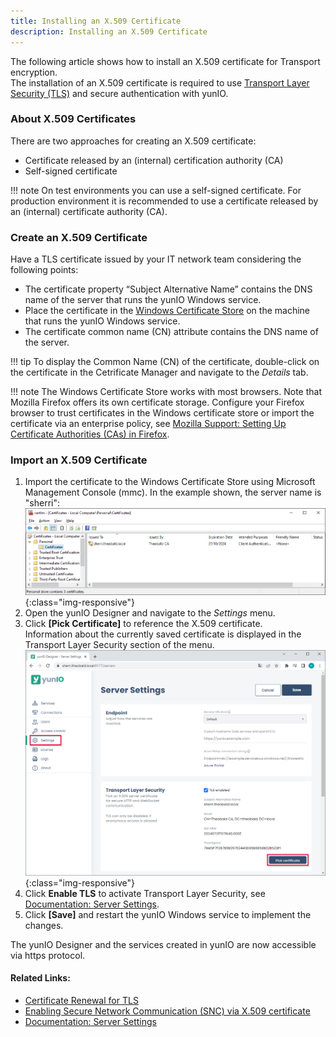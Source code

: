 ```yaml
---
title: Installing an X.509 Certificate
description: Installing an X.509 Certificate
---
```


The following article shows how to install an X.509 certificate for Transport encryption.<br>
The installation of an X.509 certificate is required to use [Transport Layer Security (TLS)](https://learn.microsoft.com/en-us/windows/win32/secauthn/transport-layer-security-protocol) and secure authentication with yunIO.

### About X.509 Certificates 

There are two approaches for creating an X.509 certificate:
- Certificate released by an (internal) certification authority (CA) 
- Self-signed certificate

!!! note
    On test environments you can use a self-signed certificate. For production environment it is recommended to use a certificate released by an (internal) certificate authority (CA).

### Create an X.509 Certificate

Have a TLS certificate issued by your IT network team considering the following points:
 
- The certificate property “Subject Alternative Name” contains the DNS name of the server that runs the yunIO Windows service. 
- Place the certificate in the [Windows Certificate Store](https://technet.microsoft.com/en-us/ms788967(v=vs.91)) on the machine that runs the yunIO Windows service.
- The certificate common name (CN) attribute contains the DNS name of the server. 

!!! tip
    To display the Common Name (CN) of the certificate, double-click on the certificate in the Cetrificate Manager and navigate to the *Details* tab.

!!! note
    The Windows Certificate Store works with most browsers. Note that Mozilla Firefox offers its own certificate storage.
    Configure your Firefox browser to trust certificates in the Windows certificate store or import the certificate via an enterprise policy, see [Mozilla Support: Setting Up Certificate Authorities (CAs) in Firefox](https://support.mozilla.org/en-US/kb/setting-certificate-authorities-firefox).

### Import an X.509 Certificate

1. Import the certificate to the Windows Certificate Store using Microsoft Management Console (mmc).
In the example shown, the server name is "sherri":
![XU-X509-MMC](../assets/images/yunio/articles/certificate.png){:class="img-responsive"}
2. Open the yunIO Designer and navigate to the *Settings* menu. 
3. Click **[Pick Certificate]** to reference the X.509 certificate.<br>
Information about the currently saved certificate is displayed in the Transport Layer Security section of the menu.<br>
![import-certificate](../assets/images/yunio/articles/certificate-settings.png){:class="img-responsive"}
4. Click **Enable TLS** to activate Transport Layer Security, see [Documentation: Server Settings](../documentation/server-settings.md).
5. Click **[Save]** and restart the yunIO Windows service to implement the changes.

The yunIO Designer and the services created in yunIO are now accessible via https protocol. 

#### Related Links:
- [Certificate Renewal for TLS](./certificate-renewal.md)
- [Enabling Secure Network Communication (SNC) via X.509 certificate](./enable-snc-using-pse-file.md)
- [Documentation: Server Settings](../documentation/server-settings.md)
